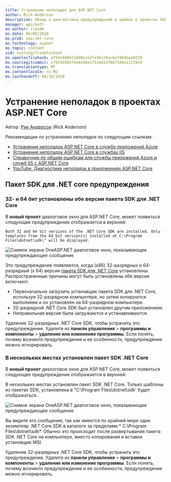 ```yaml
---
title: Устранение неполадок для ASP.NET Core
author: Rick-Anderson
description: Обзор и диагностика предупреждений и ошибок в проектах ASP.NET Core.
manager: wpickett
ms.author: riande
ms.date: 04/05/2018
ms.prod: asp.net-core
ms.technology: aspnet
ms.topic: content
uid: testing/troubleshoot
ms.openlocfilehash: a75dc666621600e1e2fe36c29acbe7484bae9229
ms.sourcegitcommit: c79fd3592f444d58e17518914f8873d0a11219c0
ms.translationtype: MT
ms.contentlocale: ru-RU
ms.lasthandoff: 04/18/2018
---
```

# <a name="troubleshoot-aspnet-core-projects"></a>Устранение неполадок в проектах ASP.NET Core

Автор: [Рик Андерсон](https://twitter.com/RickAndMSFT) (Rick Anderson)

Рекомендации по устранению неполадок по следующим ссылкам:

* [Устранение неполадок ASP.NET Core в службе приложений Azure](xref:host-and-deploy/azure-apps/troubleshoot)
* [Устранение неполадок ASP.NET Core в службах IIS](xref:host-and-deploy/iis/troubleshoot)
* [Справочник по общим ошибкам для службы приложений Azure и служб IIS с ASP.NET Core](xref:host-and-deploy/azure-iis-errors-reference)
* [YouTube: Диагностике неполадок в приложениях ASP.NET Core](https://www.youtube.com/watch?v=RYI0DHoIVaA)

<a name="sdk"></a>
## <a name="net-core-sdk-warnings"></a>Пакет SDK для .NET core предупреждения

### <a name="both-the-32-and-64-bit-versions-of-the-net-core-sdk-are-installed"></a>32- и 64 бит установлены обе версии пакета SDK для .NET Core
В **новый проект** диалоговое окно для ASP.NET Core, может появиться следующее предупреждение отображается в верхней: 

    Both 32 and 64 bit versions of the .NET Core SDK are installed. Only templates from the 64 bit version(s) installed at C:\Program Files\dotnet\sdk\" will be displayed.

![Снимок экрана OneASP.NET диалоговое окно, показывающее предупреждающее сообщение](troubleshoot/_static/both32and64bit.png)

Это предупреждение появляется, когда (x86) 32-разрядных и 64-разрядный (x 64) версии [пакета SDK для .NET Core](https://www.microsoft.com/net/download/all) установлены. Распространенные причины могут быть установлены обе версии включают:

* Первоначально загрузить установщик пакета SDK для .NET Core, используя 32-разрядном компьютере, но затем копируются выполняем и он установлен на 64-разрядном компьютере. 
* 32-разрядной .NET Core SDK был установлен другим приложением.
* Неправильная версия была загружаются и устанавливаются.

Удаление 32-разрядных .NET Core SDK, чтобы устранить это предупреждение. Удалите из **панели управления** > **программы и компоненты** > **удаление или изменение программы**. Если понять, почему возникло предупреждение и ее особенности, предупреждение можно игнорировать.

### <a name="the-net-core-sdk-is-installed-in-multiple-locations"></a>В нескольких местах установлен пакет SDK .NET Core
В **новый проект** диалоговое окно для ASP.NET Core, может появиться следующее предупреждение отображается в верхней: 

 В нескольких местах установлен пакет SDK .NET Core. Только шаблоны из пакетах SDK, установлена в "C:\Program Files\dotnet\sdk\' будет отображаться.

![Снимок экрана OneASP.NET диалоговое окно, показывающее предупреждающее сообщение](troubleshoot/_static/multiplelocations.png)

Вы видите это сообщение, так как имеется по крайней мере один экземпляр .NET Core SDK в каталоге за пределами * C:\Program Files\dotnet\sdk\*. Обычно это происходит после развертывания пакета SDK .NET Core на компьютере, вместо копирования и вставки установщик MSI.

Удаление 32-разрядных .NET Core SDK, чтобы устранить это предупреждение. Удалите из **панели управления** > **программы и компоненты** > **удаление или изменение программы**. Если понять, почему возникло предупреждение и ее особенности, предупреждение можно игнорировать.
